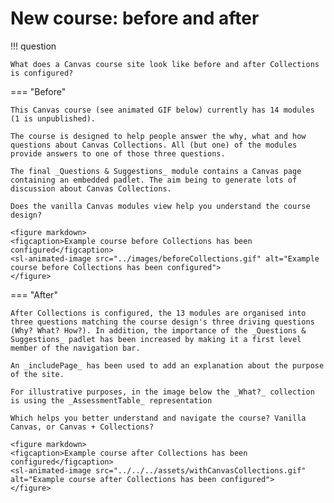 # New course: before and after

!!! question 

	What does a Canvas course site look like before and after Collections is configured?


=== "Before"

	This Canvas course (see animated GIF below) currently has 14 modules (1 is unpublished). 
	
	The course is designed to help people answer the why, what and how questions about Canvas Collections. All (but one) of the modules provide answers to one of those three questions. 

	The final _Questions & Suggestions_ module contains a Canvas page containing an embedded padlet. The aim being to generate lots of discussion about Canvas Collections.

	Does the vanilla Canvas modules view help you understand the course design?

	<figure markdown>
	<figcaption>Example course before Collections has been configured</figcaption>
	<sl-animated-image src="../images/beforeCollections.gif" alt="Example course before Collections has been configured">
	</figure>

=== "After"

	After Collections is configured, the 13 modules are organised into three questions matching the course design's three driving questions (Why? What? How?). In addition, the importance of the _Questions & Suggestions_ padlet has been increased by making it a first level member of the navigation bar.

	An _includePage_ has been used to add an explanation about the purpose of the site.

	For illustrative purposes, in the image below the _What?_ collection is using the _AssessmentTable_ representation

	Which helps you better understand and navigate the course? Vanilla Canvas, or Canvas + Collections?

	<figure markdown>
	<figcaption>Example course after Collections has been configured</figcaption>
	<sl-animated-image src="../../../assets/withCanvasCollections.gif" alt="Example course after Collections has been configured">
	</figure>



<link rel="stylesheet" href="https://cdn.jsdelivr.net/npm/@shoelace-style/shoelace@2.0.0/dist/themes/light.css" />
<script type="module" src="https://cdn.jsdelivr.net/npm/@shoelace-style/shoelace@2.0.0/dist/shoelace.js"></script>
